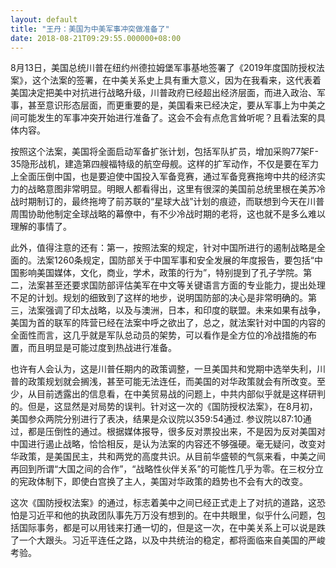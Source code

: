 ```yaml
---
layout: default
title: "王丹：美国为中美军事冲突做准备了"
date: 2018-08-21T09:29:55.000000+08:00
---
```


8月13日，美国总统川普在纽约州德拉姆堡军事基地签署了《2019年度国防授权法案》，这个法案的签署，在中美关系史上具有重大意义，因为在我看来，这代表着美国决定把美中对抗进行战略升级，川普政府已经超出经济层面，而进入政治、军事，甚至意识形态层面，而更重要的是，美国看来已经决定，要从军事上为中美之间可能发生的军事冲突开始进行准备了。这会不会有点危言耸听呢？且看法案的具体内容。

按照这个法案，美国将全面启动军备扩张计划，包括军队扩员，增加采购77架F-35隐形战机，建造第四艘福特级的航空母舰。这样的扩军动作，不仅是要在军力上全面压倒中国，也是要迫使中国投入军备竞赛，通过军备竞赛拖垮中共的经济实力的战略意图非常明显。明眼人都看得出，这里有很深的美国前总统里根在美苏冷战时期制订的，最终拖垮了前苏联的“星球大战”计划的痕迹，而联想到今天在川普周围协助他制定全球战略的幕僚中，有不少冷战时期的老将，这也就不是多么难以理解的事情了。

此外，值得注意的还有：第一，按照法案的规定，针对中国所进行的遏制战略是全面的。法案1260条规定，国防部关于中国军事和安全发展的年度报告，要包括“中国影响美国媒体，文化，商业，学术，政策的行为”，特别提到了孔子学院。第二，法案甚至还要求国防部评估美军在中文等关键语言方面的专业能力，提出处理不足的计划。规划的细致到了这样的地步，说明国防部的决心是非常明确的。第三，法案强调了印太战略，以及与澳洲，日本，和印度的联盟。未来如果有战争，美国为首的联军的阵营已经在法案中呼之欲出了，总之，就法案针对中国的内容的全面性而言，这几乎就是军队总动员的架势，可以看作是全方位的冷战措施的布置，而且明显是可能过度到热战进行准备。

也许有人会认为，这是川普任期内的政策调整，一旦美国共和党期中选举失利，川普的政策规划就会搁浅，甚至可能无法连任，而美国的对华政策就会有所改变。至少，从目前透露出的信息看，在中美贸易战的问题上，中共内部似乎就是这样研判的。但是，这显然是对局势的误判。针对这一次的《国防授权法案》，在8月初，美国参众两院分别进行了表决，结果是众议院以359:54通过. 参议院以87:10通过，都是压倒性的通过。根据媒体报导，很多反对票投出来，不是因为反对美国对中国进行遏止战略，恰恰相反，是认为法案的内容还不够强硬。毫无疑问，改变对华政策，是美国民主，共和两党的高度共识。从目前华盛顿的气氛来看，中美之间再回到所谓“大国之间的合作”，“战略性伙伴关系”的可能性几乎为零。在三权分立的宪政体制下，即使白宫换了主人，美国对华政策的趋势也不会有大的改变。

这次《国防授权法案》的通过，标志着美中之间已经正式走上了对抗的道路，这恐怕是习近平和他的执政团队事先万万没有想到的。在中共眼里，似乎什么问题，包括国际事务，都是可以用钱来打通一切的，但是这一次，在中美关系上可以说是跌了一个大跟头。习近平连任之路，以及中共统治的稳定，都将面临来自美国的严峻考验。

